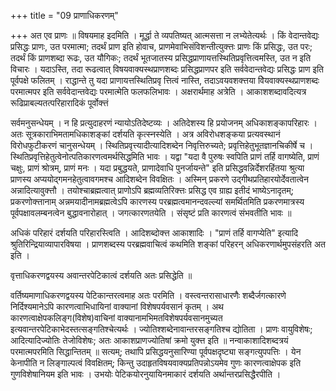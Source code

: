 +++
title = "09 प्राणाधिकरणम्"

+++
अत एव प्राणः ॥ विषयमाह इदमिति । मूर्द्धा ते व्यपतिष्यत् आत्मसत्ता न लभ्येतेत्यर्थः । किं वेदान्तवेद्यः प्रसिद्धः प्राणः, उत परमात्मा; तदर्थं प्राण इति होवाच, प्राणमेवाभिसंविशन्तीत्युक्त्तः प्राणः किं प्रसिद्धः, उत परः; तदर्थं किं प्राणशब्दा रूढः, उत यौगिकः; तदर्थं भूतजातस्य प्रसिद्धप्राणायत्तस्थितिप्रवृत्तित्वमस्ति, उत न इति विचारः । यदाऽस्ति, तदा रूढत्वात् विषयवाक्यस्थप्राणशब्दः प्रसिद्धप्राणपर इति सर्ववेदान्तवेद्यः प्रसिद्धः प्राण इति पूर्वपक्षे फलितम् । राद्धान्ते तु यदा प्राणायत्तस्थितिप्रवृ त्तित्वं नास्ति, तदाऽवयवशक्त्तया विेयवाक्यस्थप्राणशब्दः परमात्मपर इति सर्ववेदान्तवेद्यः परमात्मेति फलफलिभावः । अक्षरार्थमाह अत्रेति । आकाशशब्दावदित्यत्र रूढिप्राबल्यतत्परिहारादिकं पूर्वोक्त्तं

सर्वमनुसन्धेयम् । न हि प्रत्युदाहरणं न्यायोऽतिदेष्टव्यः । अतिदेशस्य हि प्रयोजनम् अधिकाशङ्कापरिहारः । अतः सूत्रकाराभिमतामधिकाशङ्कां दर्शयति कृत्स्नस्येति । अत्र अविरोधशङ्कया प्रत्यवस्थानं विरोधफुटीकरणं चानुसन्धेयम् । स्थितिप्रवृत्त्यादीत्यादिशब्देन निवृत्तिरुच्यते; प्रवृत्तिहेतुभूतज्ञानचिकीर्षे च । स्थितिप्रवृत्तिहेतुत्वेनोत्पतिकारणत्वमर्थसिद्धमिति भावः । यद्वा "यदा वै पुरुषः स्वपिति प्राणं तर्हि वागष्येति, प्राणं चक्षुः, प्राणं श्रोत्रम्, प्राणं मनः । यदा प्रबुद्धयते, प्राणादेवाधि पुनर्जायन्ते" इति प्रसिद्धवन्निर्देशरहिंतया श्रुत्या प्राणस्य अप्ययोद्गमनहेतुत्वावगमश्च आदिशब्देन विवक्षितः । अस्मिन् प्रकरणे उद्गीथप्रतिहारयोर्देवतात्वेन अन्नादित्यावुक्त्तौ । तयोश्चाब्रह्मत्वात् प्राणोऽपि ब्रह्मव्यतिरिक्त्तः प्रसिद्ध एव ग्राह्य इतीदं भाष्येऽनादृतम्; प्रकरणोक्त्तानाम् अन्नमयादीनामब्रह्मत्वेऽपि कारणस्य परब्रह्मत्वमानन्दवल्ल्यां समर्थितमिति प्रकरणमात्रस्य पूर्वपक्षावलम्बनत्वेन बुद्धावनारोहात् । जगत्कारणतयेति । संसृष्टं प्रति कारणत्वं संभवतीति भावः ॥

अधिकं परिहारं दर्शयति परिहारस्त्विति । आदिशब्दोक्त्त आकाशादिः । "प्राणं तर्हि वागप्येति" इत्यादि श्रुतिरिन्द्रियाव्यापारविषया । प्राणशब्दस्य परब्रह्मवाचित्वं कथमिति शङ्कां परिहरन् अधिकरणार्थमुपसंहरति अत इति ।

वृत्ताधिकरणद्वयस्य अवान्तरपेटिकात्वं दर्शयति अतः प्रसिद्धेति ॥

वर्तिष्यमाणाधिकरणद्वयस्य पेटिकान्तरत्वमाह अतः परमिति । वस्त्वन्तरासाधारणैः शब्दैर्जगत्कारणे निर्दिश्यमानेऽपि कारणत्वाभिधायिनां वाक्यानां विशेषपर्यवसानं कृतम् । अथ कारणत्वाक्षेपकलिङ्ग(विशेष)वाचिनां वाक्यानामभिमतविशेषपर्यवसानमुच्यत इत्यवान्तरपेटिकाभेदस्तत्सङ्गतिश्चेत्यर्थः । ज्योतिश्शब्देनावान्तरसङ्गतिश्च द्योतिता । प्राणः वायुविशेषः; आदित्यादिज्योतिः तेजोविशेषः; अतः आकाशप्राणज्योतिषां क्रमो युक्त्त इति ॥ नन्वाकाशादिशब्दत्रयं परमात्मपरमिति सिद्धान्तितम् ॥ सत्यम्; तथापि प्रसिद्धयनुसारिण्या पूर्वपक्षदृष्ट्या सङ्गत्युपपत्तिः । येन केनापीति न लिङ्गाल्पत्वं विवक्षितम्; किन्तु उदाहृतविषयवाक्यप्रतिपन्नोऽयमेव गुणः कारणत्वाक्षेपक इति गुणविशेषानियम इति भावः । उभयोः पेटिकयोरनुयायिनमाकारं दर्शयति अर्थान्तरप्रसिद्धैरपीति ।


